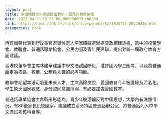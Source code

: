 ```yaml
---
layout: post
title: 多個團體向李家超提出對新一屆政府教育建議
date: 2022-04-26 15:55:08.000000000 +08:00
link: https://news.rthk.hk/rthk/ch/component/k2/1645734-20220426.htm
categories: rthk
---
```


再有團體代表到行政長官選舉候選人李家超競選辦提交政綱建議書，當中的校董學會、教聯會、普通話專業協會、公民力量及青年民建聯，提出對新一屆政府教育方面建議。

香港校董學會主席林建華建議中學文憑試國際化，准許國內學生應考，以及將普通話定為校長、校董、公務員入職的必考項目。

教聯會期望本港可培養未來人才，主席黃錦良說，愛國教育今年被邊緣及污名化，學生缺乏國家觀念、身分認同意識薄弱，有必要加強愛國教育。

普通話專業協會主席靳彤彤認為，青少年被灌輸反對中國思想，大學內有洗腦情況，有80後家長仇視國家，建議成立香港特區普通話辦公室，將普通話列入中學文憑試考核科目等。
